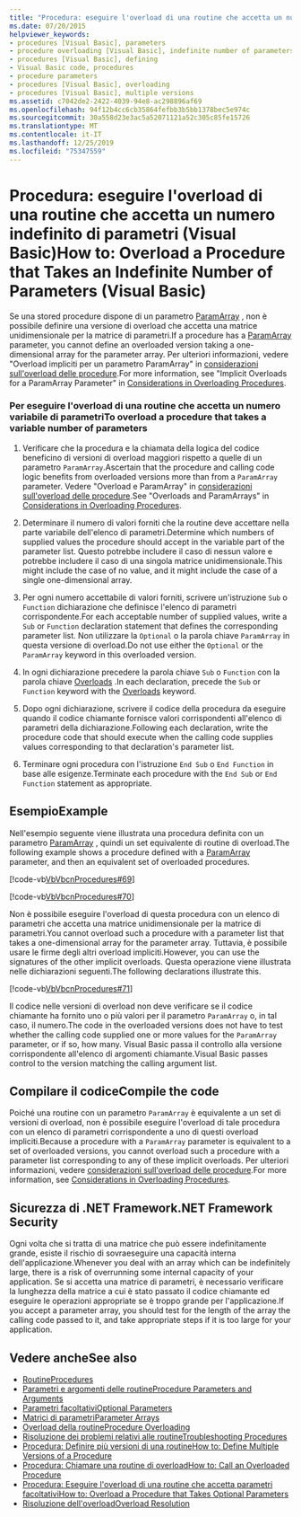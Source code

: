 ```yaml
---
title: "Procedura: eseguire l'overload di una routine che accetta un numero indefinito di parametri"
ms.date: 07/20/2015
helpviewer_keywords:
- procedures [Visual Basic], parameters
- procedure overloading [Visual Basic], indefinite number of parameters
- procedures [Visual Basic], defining
- Visual Basic code, procedures
- procedure parameters
- procedures [Visual Basic], overloading
- procedures [Visual Basic], multiple versions
ms.assetid: c7042de2-2422-4039-94e8-ac298896af69
ms.openlocfilehash: 94f12b4cc6cb35864fefbb3b5bb1378bec5e974c
ms.sourcegitcommit: 30a558d23e3ac5a52071121a52c305c85fe15726
ms.translationtype: MT
ms.contentlocale: it-IT
ms.lasthandoff: 12/25/2019
ms.locfileid: "75347559"
---
```

# <a name="how-to-overload-a-procedure-that-takes-an-indefinite-number-of-parameters-visual-basic"></a><span data-ttu-id="671c2-102">Procedura: eseguire l'overload di una routine che accetta un numero indefinito di parametri (Visual Basic)</span><span class="sxs-lookup"><span data-stu-id="671c2-102">How to: Overload a Procedure that Takes an Indefinite Number of Parameters (Visual Basic)</span></span>
<span data-ttu-id="671c2-103">Se una stored procedure dispone di un parametro [ParamArray](../../../../visual-basic/language-reference/modifiers/paramarray.md) , non è possibile definire una versione di overload che accetta una matrice unidimensionale per la matrice di parametri.</span><span class="sxs-lookup"><span data-stu-id="671c2-103">If a procedure has a [ParamArray](../../../../visual-basic/language-reference/modifiers/paramarray.md) parameter, you cannot define an overloaded version taking a one-dimensional array for the parameter array.</span></span> <span data-ttu-id="671c2-104">Per ulteriori informazioni, vedere "Overload impliciti per un parametro ParamArray" in [considerazioni sull'overload delle procedure](./considerations-in-overloading-procedures.md).</span><span class="sxs-lookup"><span data-stu-id="671c2-104">For more information, see "Implicit Overloads for a ParamArray Parameter" in [Considerations in Overloading Procedures](./considerations-in-overloading-procedures.md).</span></span>  
  
### <a name="to-overload-a-procedure-that-takes-a-variable-number-of-parameters"></a><span data-ttu-id="671c2-105">Per eseguire l'overload di una routine che accetta un numero variabile di parametri</span><span class="sxs-lookup"><span data-stu-id="671c2-105">To overload a procedure that takes a variable number of parameters</span></span>  
  
1. <span data-ttu-id="671c2-106">Verificare che la procedura e la chiamata della logica del codice beneficino di versioni di overload maggiori rispetto a quelle di un parametro `ParamArray`.</span><span class="sxs-lookup"><span data-stu-id="671c2-106">Ascertain that the procedure and calling code logic benefits from overloaded versions more than from a `ParamArray` parameter.</span></span> <span data-ttu-id="671c2-107">Vedere "Overload e ParamArray" in [considerazioni sull'overload delle procedure](./considerations-in-overloading-procedures.md).</span><span class="sxs-lookup"><span data-stu-id="671c2-107">See "Overloads and ParamArrays" in [Considerations in Overloading Procedures](./considerations-in-overloading-procedures.md).</span></span>  
  
2. <span data-ttu-id="671c2-108">Determinare il numero di valori forniti che la routine deve accettare nella parte variabile dell'elenco di parametri.</span><span class="sxs-lookup"><span data-stu-id="671c2-108">Determine which numbers of supplied values the procedure should accept in the variable part of the parameter list.</span></span> <span data-ttu-id="671c2-109">Questo potrebbe includere il caso di nessun valore e potrebbe includere il caso di una singola matrice unidimensionale.</span><span class="sxs-lookup"><span data-stu-id="671c2-109">This might include the case of no value, and it might include the case of a single one-dimensional array.</span></span>  
  
3. <span data-ttu-id="671c2-110">Per ogni numero accettabile di valori forniti, scrivere un'istruzione `Sub` o `Function` dichiarazione che definisce l'elenco di parametri corrispondente.</span><span class="sxs-lookup"><span data-stu-id="671c2-110">For each acceptable number of supplied values, write a `Sub` or `Function` declaration statement that defines the corresponding parameter list.</span></span> <span data-ttu-id="671c2-111">Non utilizzare la `Optional` o la parola chiave `ParamArray` in questa versione di overload.</span><span class="sxs-lookup"><span data-stu-id="671c2-111">Do not use either the `Optional` or the `ParamArray` keyword in this overloaded version.</span></span>  
  
4. <span data-ttu-id="671c2-112">In ogni dichiarazione precedere la parola chiave `Sub` o `Function` con la parola chiave [Overloads](../../../../visual-basic/language-reference/modifiers/overloads.md) .</span><span class="sxs-lookup"><span data-stu-id="671c2-112">In each declaration, precede the `Sub` or `Function` keyword with the [Overloads](../../../../visual-basic/language-reference/modifiers/overloads.md) keyword.</span></span>  
  
5. <span data-ttu-id="671c2-113">Dopo ogni dichiarazione, scrivere il codice della procedura da eseguire quando il codice chiamante fornisce valori corrispondenti all'elenco di parametri della dichiarazione.</span><span class="sxs-lookup"><span data-stu-id="671c2-113">Following each declaration, write the procedure code that should execute when the calling code supplies values corresponding to that declaration's parameter list.</span></span>  
  
6. <span data-ttu-id="671c2-114">Terminare ogni procedura con l'istruzione `End Sub` o `End Function` in base alle esigenze.</span><span class="sxs-lookup"><span data-stu-id="671c2-114">Terminate each procedure with the `End Sub` or `End Function` statement as appropriate.</span></span>  
  
## <a name="example"></a><span data-ttu-id="671c2-115">Esempio</span><span class="sxs-lookup"><span data-stu-id="671c2-115">Example</span></span>  
 <span data-ttu-id="671c2-116">Nell'esempio seguente viene illustrata una procedura definita con un parametro [ParamArray](../../../../visual-basic/language-reference/modifiers/paramarray.md) , quindi un set equivalente di routine di overload.</span><span class="sxs-lookup"><span data-stu-id="671c2-116">The following example shows a procedure defined with a [ParamArray](../../../../visual-basic/language-reference/modifiers/paramarray.md) parameter, and then an equivalent set of overloaded procedures.</span></span>  
  
 [!code-vb[VbVbcnProcedures#69](~/samples/snippets/visualbasic/VS_Snippets_VBCSharp/VbVbcnProcedures/VB/Class1.vb#69)]  
  
 [!code-vb[VbVbcnProcedures#70](~/samples/snippets/visualbasic/VS_Snippets_VBCSharp/VbVbcnProcedures/VB/Class1.vb#70)]  
  
 <span data-ttu-id="671c2-117">Non è possibile eseguire l'overload di questa procedura con un elenco di parametri che accetta una matrice unidimensionale per la matrice di parametri.</span><span class="sxs-lookup"><span data-stu-id="671c2-117">You cannot overload such a procedure with a parameter list that takes a one-dimensional array for the parameter array.</span></span> <span data-ttu-id="671c2-118">Tuttavia, è possibile usare le firme degli altri overload impliciti.</span><span class="sxs-lookup"><span data-stu-id="671c2-118">However, you can use the signatures of the other implicit overloads.</span></span> <span data-ttu-id="671c2-119">Questa operazione viene illustrata nelle dichiarazioni seguenti.</span><span class="sxs-lookup"><span data-stu-id="671c2-119">The following declarations illustrate this.</span></span>  
  
 [!code-vb[VbVbcnProcedures#71](~/samples/snippets/visualbasic/VS_Snippets_VBCSharp/VbVbcnProcedures/VB/Class1.vb#71)]  
  
 <span data-ttu-id="671c2-120">Il codice nelle versioni di overload non deve verificare se il codice chiamante ha fornito uno o più valori per il parametro `ParamArray` o, in tal caso, il numero.</span><span class="sxs-lookup"><span data-stu-id="671c2-120">The code in the overloaded versions does not have to test whether the calling code supplied one or more values for the `ParamArray` parameter, or if so, how many.</span></span> <span data-ttu-id="671c2-121">Visual Basic passa il controllo alla versione corrispondente all'elenco di argomenti chiamante.</span><span class="sxs-lookup"><span data-stu-id="671c2-121">Visual Basic passes control to the version matching the calling argument list.</span></span>  
  
## <a name="compile-the-code"></a><span data-ttu-id="671c2-122">Compilare il codice</span><span class="sxs-lookup"><span data-stu-id="671c2-122">Compile the code</span></span>  
 <span data-ttu-id="671c2-123">Poiché una routine con un parametro `ParamArray` è equivalente a un set di versioni di overload, non è possibile eseguire l'overload di tale procedura con un elenco di parametri corrispondente a uno di questi overload impliciti.</span><span class="sxs-lookup"><span data-stu-id="671c2-123">Because a procedure with a `ParamArray` parameter is equivalent to a set of overloaded versions, you cannot overload such a procedure with a parameter list corresponding to any of these implicit overloads.</span></span> <span data-ttu-id="671c2-124">Per ulteriori informazioni, vedere [considerazioni sull'overload delle procedure](./considerations-in-overloading-procedures.md).</span><span class="sxs-lookup"><span data-stu-id="671c2-124">For more information, see [Considerations in Overloading Procedures](./considerations-in-overloading-procedures.md).</span></span>  
  
## <a name="net-framework-security"></a><span data-ttu-id="671c2-125">Sicurezza di .NET Framework</span><span class="sxs-lookup"><span data-stu-id="671c2-125">.NET Framework Security</span></span>  
 <span data-ttu-id="671c2-126">Ogni volta che si tratta di una matrice che può essere indefinitamente grande, esiste il rischio di sovraeseguire una capacità interna dell'applicazione.</span><span class="sxs-lookup"><span data-stu-id="671c2-126">Whenever you deal with an array which can be indefinitely large, there is a risk of overrunning some internal capacity of your application.</span></span> <span data-ttu-id="671c2-127">Se si accetta una matrice di parametri, è necessario verificare la lunghezza della matrice a cui è stato passato il codice chiamante ed eseguire le operazioni appropriate se è troppo grande per l'applicazione.</span><span class="sxs-lookup"><span data-stu-id="671c2-127">If you accept a parameter array, you should test for the length of the array the calling code passed to it, and take appropriate steps if it is too large for your application.</span></span>  
  
## <a name="see-also"></a><span data-ttu-id="671c2-128">Vedere anche</span><span class="sxs-lookup"><span data-stu-id="671c2-128">See also</span></span>

- [<span data-ttu-id="671c2-129">Routine</span><span class="sxs-lookup"><span data-stu-id="671c2-129">Procedures</span></span>](./index.md)
- [<span data-ttu-id="671c2-130">Parametri e argomenti delle routine</span><span class="sxs-lookup"><span data-stu-id="671c2-130">Procedure Parameters and Arguments</span></span>](./procedure-parameters-and-arguments.md)
- [<span data-ttu-id="671c2-131">Parametri facoltativi</span><span class="sxs-lookup"><span data-stu-id="671c2-131">Optional Parameters</span></span>](./optional-parameters.md)
- [<span data-ttu-id="671c2-132">Matrici di parametri</span><span class="sxs-lookup"><span data-stu-id="671c2-132">Parameter Arrays</span></span>](./parameter-arrays.md)
- [<span data-ttu-id="671c2-133">Overload della routine</span><span class="sxs-lookup"><span data-stu-id="671c2-133">Procedure Overloading</span></span>](./procedure-overloading.md)
- [<span data-ttu-id="671c2-134">Risoluzione dei problemi relativi alle routine</span><span class="sxs-lookup"><span data-stu-id="671c2-134">Troubleshooting Procedures</span></span>](./troubleshooting-procedures.md)
- [<span data-ttu-id="671c2-135">Procedura: Definire più versioni di una routine</span><span class="sxs-lookup"><span data-stu-id="671c2-135">How to: Define Multiple Versions of a Procedure</span></span>](./how-to-define-multiple-versions-of-a-procedure.md)
- [<span data-ttu-id="671c2-136">Procedura: Chiamare una routine di overload</span><span class="sxs-lookup"><span data-stu-id="671c2-136">How to: Call an Overloaded Procedure</span></span>](./how-to-call-an-overloaded-procedure.md)
- [<span data-ttu-id="671c2-137">Procedura: Eseguire l'overload di una routine che accetta parametri facoltativi</span><span class="sxs-lookup"><span data-stu-id="671c2-137">How to: Overload a Procedure that Takes Optional Parameters</span></span>](./how-to-overload-a-procedure-that-takes-optional-parameters.md)
- [<span data-ttu-id="671c2-138">Risoluzione dell'overload</span><span class="sxs-lookup"><span data-stu-id="671c2-138">Overload Resolution</span></span>](./overload-resolution.md)
